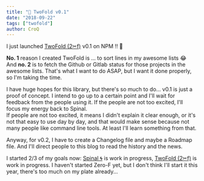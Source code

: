 ```yaml
---
title: "🚀 TwoFold v0.1"
date: "2018-09-22"
tags: ["twofold"]
author: CroQ
---
```


I just launched [TwoFold (2✂︎f)](https://github.com/ShinyTrinkets/twofold.js) v0.1 on NPM !! 🎉

**No. 1** reason I created TwoFold is ... to sort lines in my awesome lists 😂<br/>
And **no. 2** is to fetch the Github or Gitlab status for those projects in the awesome lists. That's what I want to do ASAP, but I want it done properly, so I'm taking the time.

I have huge hopes for this library, but there's so much to do... v0.1 is just a proof of concept. I intend to go up to a certain point and I'll wait for feedback from the people using it. If the people are not too excited, I'll focus my energy back to Spinal.<br/>
If people are not too excited, it means I didn't explain it clear enough, or it's not that easy to use day by day, and that would make sense because not many people like command line tools. At least I'll learn something from that.

Anyway, for v0.2, I have to create a Changelog file and maybe a Roadmap file. And I'll direct people to this blog to read the history and the news.

I started 2/3 of my goals now: [Spinal 🌀](https://github.com/ShinyTrinkets/spinal) is work in progress, [TwoFold (2✂︎f)](https://github.com/ShinyTrinkets/twofold.js) is work in progress.
I haven't started Zero-F yet, but I don't think I'll start it this year, there's too much on my plate already...
